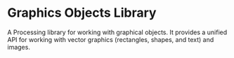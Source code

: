 # Graphics Objects Library

A Processing library for working with graphical objects. It provides a unified API for working with vector graphics (rectangles, shapes, and text) and images.

